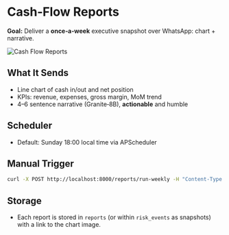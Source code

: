 # Cash‑Flow Reports

**Goal:** Deliver a **once‑a‑week** executive snapshot over WhatsApp: chart + narrative.

![Cash Flow Reports](../docs/CashFlow_Reports.png)

## What It Sends
- Line chart of cash in/out and net position
- KPIs: revenue, expenses, gross margin, MoM trend
- 4–6 sentence narrative (Granite‑8B), **actionable** and humble

## Scheduler
- Default: Sunday 18:00 local time via APScheduler

## Manual Trigger
```bash
curl -X POST http://localhost:8000/reports/run-weekly -H "Content-Type: application/json" -d '{"business_id":"acme-001"}'
```

## Storage
- Each report is stored in `reports` (or within `risk_events` as snapshots) with a link to the chart image.
